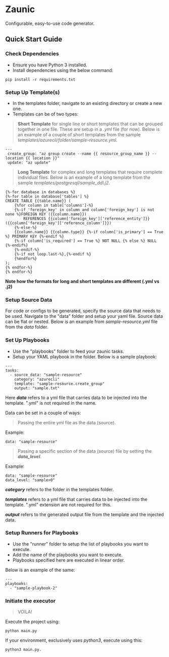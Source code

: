 # Zaunic
Configurable, easy-to-use code generator.


## Quick Start Guide

### Check Dependencies

- Ensure you have Python 3 installed.
- Install dependencies using the below command:

```
pip install -r requirements.txt
```

### Setup Up Template(s)

- In the templates folder, navigate to an existing directory or create a new one.
- Templates can be of two types:

> **Short Template** for single line or short templates that can be grouped together in one file. These are setup in a *.yml* file (for now). Below is an example of a couple of short templates from the sample *templates/azurecli/folder/sample-resource.yml*. 

```
---
 create_group: "az group create --name {{ resource_group_name }} --location {{ location }}"
 update: "az update"

```


> **Long Template** for complex and long templates that require complete individual files. Below is an example of a long template from the sample *templates/postgresql/sample_ddl.j2*.

```
{%-for database in databases %}
{%-for table in database['tables'] %}
CREATE TABLE {{table.name}} (
    {%for column in table['columns']-%}
    {%-if 'foreign_key' in column and column['foreign_key'] is not none %}FOREIGN KEY ({{column.name}}) 
        REFERENCES {{column['foreign_key']['reference_entity']}} ({{column['foreign_key']['reference_column']}})
    {%-else-%}
    {{column.name}} {{column.type}} {%-if column['is_primary'] == True %} PRIMARY KEY {%-endif %}
    {%-if column['is_required'] == True %} NOT NULL {% else %} NULL {%-endif%}
    {%-endif-%}
    {%-if not loop.last-%},{%-endif %}
    {%endfor%}
);
{% endfor-%}
{% endfor-%}
```

**Note how the formats for long and short templates are different (.yml vs .j2)**


### Setup Source Data

For code or configs to be generated, specify the source data that needs to be used. Navigate to the "data" folder and setup your yaml file. Source data can be flat or nested. Below is an example from *sample-resource.yml* file from the *data* folder.



### Set Up Playbooks

- Use the "playbooks" folder to feed your zaunic tasks.
- Setup your YAML playbook in the folder. Below is a sample playbook:

```
---
tasks:
  - source_data: "sample-resource"
    category: "azurecli"
    template: "sample-resource.create_group"
    output: "sample.txt"
```
Here ***data*** refers to a yml file that carries data to be injected into the template. ".yml" is not required in the name.

Data can be set in a couple of ways:
> Passing the entire yml file as the data (source).

Example:

```
data: "sample-resource"
```

> Passing a specific section of the data (source) file by setting the ***data_level***.

Example:

```
data: "sample-resource"
data_level: "sample>0"
```

***category*** refers to the folder in the templates folder.

***templates*** refers to a yml file that carries data to be injected into the template. ".yml" extension are not required for this.

***output*** refers to the generated output file from the template and the injected data.

### Setup Runners for Playbooks

- Use the "runner" folder to setup the list of playbooks you want to execute.
- Add the name of the playbooks you want to execute.
- Playbooks specified here are executed in linear order.

Below is an example of the same:
```
---
playbooks:
  - "sample-playbook-2"
```


### Initiate the executor

> VOILA!

Execute the project using:

```
python main.py
```

If your environment, exclusively uses *python3*, execute using this:

```
python3 main.py.
```
